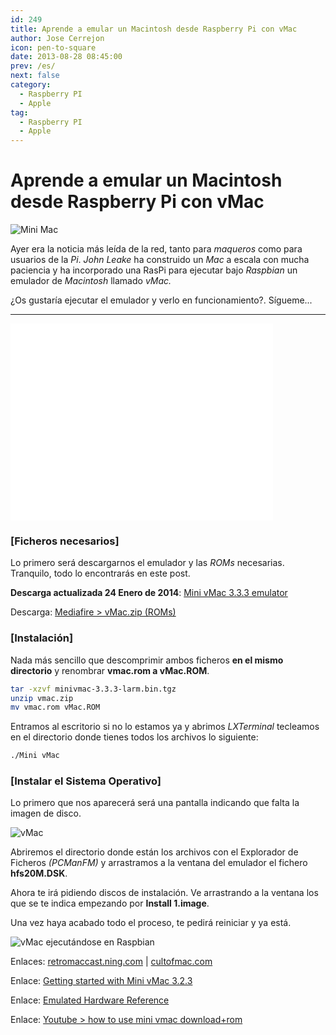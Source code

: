 ```yaml
---
id: 249
title: Aprende a emular un Macintosh desde Raspberry Pi con vMac
author: Jose Cerrejon
icon: pen-to-square
date: 2013-08-28 08:45:00
prev: /es/
next: false
category:
  - Raspberry PI
  - Apple
tag:
  - Raspberry PI
  - Apple
---
```


# Aprende a emular un Macintosh desde Raspberry Pi con vMac

![Mini Mac](/images/2013/08/mac.jpg)

Ayer era la noticia más leída de la red, tanto para *maqueros* como para usuarios de la *Pi*. *John Leake* ha construido un *Mac* a escala con mucha paciencia y ha incorporado una RasPi para ejecutar bajo *Raspbian* un emulador de *Macintosh* llamado *vMac.*

¿Os gustaría ejecutar el emulador y verlo en funcionamiento?. Sígueme...

- - -
<iframe width="420" height="315" src="//www.youtube.com/embed/y-x-RseAns8" frameborder="0" allowfullscreen></iframe>

###  [Ficheros necesarios]

Lo primero será descargarnos el emulador y las *ROMs* necesarias. Tranquilo, todo lo encontrarás en este post.

**Descarga actualizada 24 Enero de 2014**: [Mini vMac 3.3.3 emulator](http://sourceforge.net/projects/minivmac/files/minivmac/3.3.3/minivmac-3.3.3-larm.bin.tgz/download)

Descarga: [Mediafire > vMac.zip (ROMs)](http://www.mediafire.com/download/mjnozywm5ym/vmac.zip)

###  [Instalación]

Nada más sencillo que descomprimir ambos ficheros **en el mismo directorio** y renombrar **vmac.rom a vMac.ROM**.

```bash
tar -xzvf minivmac-3.3.3-larm.bin.tgz
unzip vmac.zip
mv vmac.rom vMac.ROM
```

Entramos al escritorio si no lo estamos ya y abrimos *LXTerminal* tecleamos en el directorio donde tienes todos los archivos lo siguiente:

```bash
./Mini vMac
```

###  [Instalar el Sistema Operativo]

Lo primero que nos aparecerá será una pantalla indicando que falta la imagen de disco.

![vMac](/images/2013/08/mac_01.jpg)

Abriremos el directorio donde están los archivos con el Explorador de Ficheros *(PCManFM)* y arrastramos a la ventana del emulador el fichero **hfs20M.DSK**.

Ahora te irá pidiendo discos de instalación. Ve arrastrando a la ventana los que se te indica empezando por **Install 1.image**.

Una vez haya acabado todo el proceso, te pedirá reiniciar y ya está.

![vMac ejecutándose en Raspbian](/images/2013/08/vMac_on_the_Pi.jpg "vMac ejecutándose en Raspbian")

Enlaces: [retromaccast.ning.com](http://retromaccast.ning.com/profiles/blogs/honey-i-shrunk-the-computer?xg_source=activity) | [cultofmac.com](http://www.cultofmac.com/242234/smallest-working-macintosh/)

Enlace: [Getting started with Mini vMac 3.2.3](http://minivmac.sourceforge.net/doc/start.html)

Enlace: [Emulated Hardware Reference](http://minivmac.sourceforge.net/doc/hardware.html#rom)

Enlace: [Youtube > how to use mini vmac download+rom](http://www.youtube.com/watch?v=eHR-N1c4MBw)
